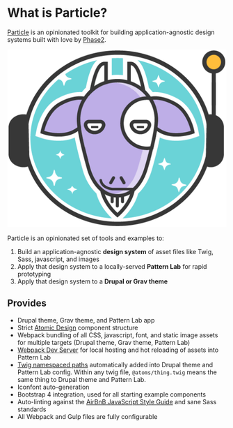 # What is Particle?
[Particle](https://github.com/phase2/particle/) is an opinionated toolkit for building application-agnostic design systems built with love by [Phase2](https://www.phase2technology.com/).

![Particle Logo Astrogoat](img/astrogoat.png)

Particle is an opinionated set of tools and examples to:

1. Build an application-agnostic **design system** of asset files like Twig, Sass, javascript, and images
1. Apply that design system to a locally-served **Pattern Lab** for rapid prototyping
1. Apply that design system to a **Drupal or Grav theme**

## Provides

- Drupal theme, Grav theme,  and Pattern Lab app
- Strict [Atomic Design](http://atomicdesign.bradfrost.com/) component structure
- Webpack bundling of all CSS, javascript, font, and static image assets for multiple targets (Drupal theme, Grav theme, Pattern Lab)
- [Webpack Dev Server](https://github.com/webpack/webpack-dev-server) for local hosting and hot reloading of assets into Pattern Lab
- [Twig namespaced paths](https://symfony.com/doc/current/templating/namespaced_paths.html) automatically added into Drupal theme and Pattern Lab config. Within any twig file, `@atoms/thing.twig` means the same thing to Drupal theme and Pattern Lab.
- Iconfont auto-generation
- Bootstrap 4 integration, used for all starting example components
- Auto-linting against the [AirBnB JavaScript Style Guide](https://github.com/airbnb/javascript) and sane Sass standards
- All Webpack and Gulp files are fully configurable
